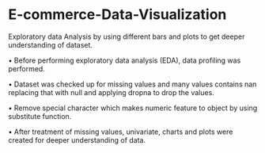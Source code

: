 # E-commerce-Data-Visualization
 Exploratory data Analysis by using different bars and plots to get deeper understanding of dataset.

• Before performing exploratory data analysis (EDA), data profiling was performed.

• Dataset was checked up for missing values and many values contains nan  replacing that with null and applying dropna to drop the values.

• Remove special character which makes numeric feature to object by using substitute function.

• After treatment of missing values, univariate,  charts and plots were created for deeper understanding of data.
